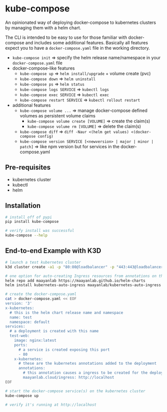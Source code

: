 # kube-compose

An opinionated way of deploying docker-compose to kubernetes clusters by managing them with a helm chart.

The CLI is intended to be easy to use for those familiar with docker-compose and includes some additional features. Basically all features expect you to have a `docker-compose.yaml` file in the working directory.

- `kube-compose init` => specify the helm release name/namespace in your `docker-compose.yaml` file
- docker-compose-like features
  - `kube-compose up` => `helm install/upgrade` + volume create (pvc)
  - `kube-compose down` => `helm uninstall`
  - `kube-compose ps` => `helm status`
  - `kube-compose logs SERVICE` => `kubectl logs`
  - `kube-compose exec SERVICE` => `kubectl exec`
  - `kube-compose restart SERVICE` => `kubectl rollout restart`
- additional features
  - `kube-compose volume ...` => manage docker-compose defined volumes as persistent volume claims
    - `kube-compose volume create [VOLUME]` => create the claim(s)
    - `kube-compose volume rm [VOLUME]` => delete the claim(s)
  - `kube-compose diff` => `diff -Naur <(helm get values) <(docker-compose config)`
  - `kube-compose version SERVICE [<newversion> | major | minor | patch]` => like npm version but for services in the docker-compose.yaml

## Pre-requisites
- kubernetes cluster
- kubectl
- helm

## Installation
```bash
# install off of pypi
pip install kube-compose

# verify install was successful
kube-compose --help
```

## End-to-end Example with K3D
```bash
# launch a test kubernetes cluster
k3d cluster create -a1 -p "80:80@loadbalancer" -p "443:443@loadbalancer"

# one option for auto-creating Ingress resources from annotations on the deployment
helm repo add maayanlab https://maayanlab.github.io/helm-charts
helm install kubernetes-auto-ingress maayanlab/kubernetes-auto-ingress --set ingressClassName=traefik

# create the docker-compose.yaml
cat > docker-compose.yaml << EOF
version: '3'
x-kubernetes:
  # this is the helm chart release name and namespace
  name: test
  namespace: default
services:
  # a deployment is created with this name
  test-web:
    image: nginx:latest
    ports:
      # a service is created exposing this port
      - 80
    x-kubernetes:
      # these are the kubernetes annotations added to the deployment
      annotations:
        # this annotation causes a ingress to be created for the deployment
        maayanlab.cloud/ingress: http://localhost
EOF

# start the docker-compose service(s) on the kubernetes cluster
kube-compose up

# verify it's running at http://localhost
```
